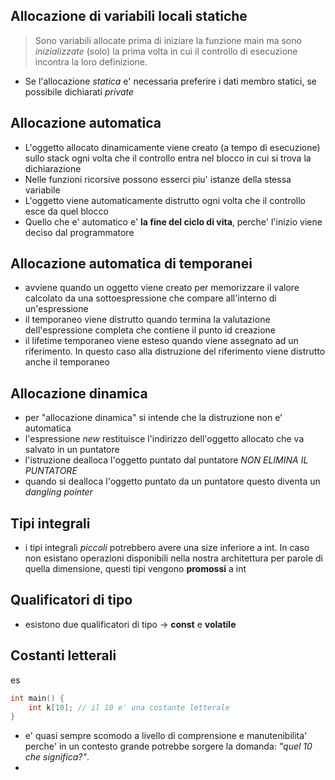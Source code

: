 ## Allocazione di variabili locali statiche
>Sono variabili allocate prima di iniziare la funzione main ma sono *inizializzate* (solo) la prima volta in cui il controllo di esecuzione incontra la loro definizione.


- Se l'allocazione *statica* e' necessaria preferire i dati membro statici, se possibile dichiarati *private*

## Allocazione automatica
- L'oggetto allocato dinamicamente viene creato (a tempo di esecuzione) sullo stack ogni volta che il controllo entra nel blocco in cui si trova la dichiarazione
- Nelle funzioni ricorsive possono esserci piu' istanze della stessa variabile 
- L'oggetto viene automaticamente distrutto ogni volta che il controllo esce da quel blocco
- Quello che e' automatico e' **la fine del ciclo di vita**, perche' l'inizio viene deciso dal programmatore
## Allocazione automatica di temporanei
- avviene quando un oggetto viene creato per memorizzare il valore calcolato da una sottoespressione che compare all'interno di un'espressione
- il temporaneo viene distrutto quando termina la valutazione dell'espressione completa che contiene il punto id creazione
- il lifetime temporaneo viene esteso quando viene assegnato ad un riferimento. In questo caso alla distruzione del riferimento viene distrutto anche il temporaneo
## Allocazione dinamica
- per "allocazione dinamica" si intende che la distruzione non e' automatica
- l'espressione *new* restituisce l'indirizzo dell'oggetto allocato che va salvato in un puntatore
- l'istruzione dealloca l'oggetto puntato dal puntatore *NON ELIMINA IL PUNTATORE*
- quando si dealloca l'oggetto puntato da un puntatore questo diventa un *dangling pointer*

## Tipi integrali
- i tipi integrali *piccoli* potrebbero avere una size inferiore a int. In caso non esistano operazioni disponibili nella nostra architettura per parole di quella dimensione, questi tipi vengono **promossi** a int

## Qualificatori di tipo
- esistono due qualificatori di tipo -> **const** e **volatile**

## Costanti letterali
es
```cpp
int main() {
	int k[10]; // il 10 e' una costante letterale
}
```
- e' quasi sempre scomodo a livello di comprensione e manutenibilita' perche' in un contesto grande potrebbe sorgere la domanda: *"quel 10 che significa?"*.
- 